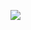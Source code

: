 ![](https://github-readme-stats.vercel.app/api?username=bloogefest&show_icons=true&show=reviews,discussions_started,discussions_answered&theme=dark&bg_color=00000000&hide_border=true&locale=ru&include_all_commits=true&number_format=long&custom_title=Статистика+пользователя)

